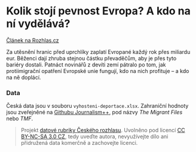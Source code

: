 # Kolik stojí pevnost Evropa? A kdo na ní vydělává?

[Článek na Rozhlas.cz](http://www.rozhlas.cz/zpravy/data/_zprava/kolik-stoji-pevnost-evropa-a-kdo-na-ni-vydelava--1502982)

Za utěsnění hranic před uprchlíky zaplatí Evropané každý rok přes miliardu eur. Běženci dají zhruba stejnou částku převaděčům, aby je přes tyto bariéry dostali. Patnáct novinářů z devíti zemí pátralo po tom, jak protiimigrační opatření Evropské unie fungují, kdo na nich profituje – a kdo na ně doplácí.

### Data

Česká data jsou v souboru `vyhosteni-deportace.xlsx`. Zahraniční hodnoty jsou zveřejněné na [Githubu Journalism++](https://github.com/jplusplus/), pod názvy *The Migrant Files* nebo *TMF*.

> Projekt [datové rubriky Českého rozhlasu](http://www.rozhlas.cz/zpravy/data/). Uvolněno pod licencí [CC BY-NC-SA 3.0 CZ](http://creativecommons.org/licenses/by-nc-sa/3.0/cz/), tedy uveďte autora, nevyužívejte dílo ani přidružená data komerčně a zachovejte licenci.

